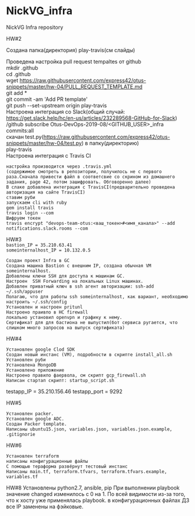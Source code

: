 # NickVG_infra
NickVG Infra repository

HW#2

Создана папка(директория) play-travis(см слайды)  

Проведена настройка pull request tempaltes от github  
	mkdir .github  
	cd .github  
	wget https://raw.githubusercontent.com/express42/otus-snippets/master/hw-04/PULL_REQUEST_TEMPLATE.md  
	git add *  
	git commit -am 'Add PR template'  
	git push --set-upstream origin play-travis  
Настроена интеграция со Slack(общий случай: https://get.slack.help/hc/en-us/articles/232289568-GitHub-for-Slack)  
	/github subscribe Otus-DevOps-2019-08/<GITHUB_USER>_infra commits:all  
	скачан test.py(https://raw.githubusercontent.com/express42/otus-snippets/master/hw-04/test.py) в папку(директорию)  
	play-travis  
Настроена интеграция с Travis CI  

	настройка производится через .travis.yml  
	(содержимое смотреть в репозитории, получилось не с первого раза.Сначала привести файл в соответсвие со скрином из домашнего задания, page 42, потом зашифровать. Обговоренно далее)  
	В слаке добавлена интеграция с TravisCI(предварительно проведена авторизация на сайте TravisCI)  
	ставим руби  
	запускаем cli with ruby  
	gem install travis  
	travis login --com  
	Шифруем токен  
	travis encrypt "devops-team-otus:<ваш_токен>#<имя_канала>" --add notifications.slack.rooms --com  
  
HW#3  
```bastion_IP = 35.210.63.41```  
```someinternalhost_IP = 10.132.0.5```  
	
	Создан проект Infra в GC
	Создана машина Bastion с внешним IP, создана обычная VM someinternalhost.
	Добавлены ключи SSH для доступа к машинам GC.
	Настроен  SSH Forwarding на локальных Linux машинах.
	Добавлен приватный ключ в ssh агент авторизации: ssh-add ~/.ssh/appuser
	Полагаю, что для работы ssh someinternalhost, как вариант, необходимо настроить ~/.ssh/config 
	Установлен и настроен pritunl
	Настроено праивло в HC firewall
	локально установил openvpn и графику к нему.
	Сертификат для для бастиона не выпустил(бот сервиса ругается, что слишком много запросов на выпуск сертификата)

HW#4

	Установлен google Clod SDK
	Создан новый инстанс (VM), подробности в скрипте install_all.sh
	Установлен руби
	Установлена MongoDB
	Установлено приложение
	Настроено правило фаервола, см скрипт gcp_firewall.sh
	Написан стартап скрипт: startup_script.sh
	
testapp_IP = 35.210.156.46
testapp_port = 9292

HW#5

	Установлен packer.
	Установлен google ADC.
	Создан Packer template.
	Написаны ubuntu15.json, variables.json, variables.json.example, .gitignorie

HW#6

	Установлен terraform
	написаны конфигурационные файлы
	С помощью тераформа развёрнут тестовый инстанс
	Написаны main.tf, terraform.tfvars, terraform.tfvars.example, variables.tf


HW#8
	Установлены python2.7, ansible, pip
	При выполнении playbook значение changed изменилось с 0 на 1. По всей видимости из-за того, что к хосту уже применялась playbook.
	в конфигурационных файлах ДЗ все IP заменены на фэйковые.
